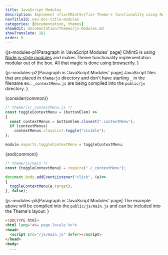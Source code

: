 ```yaml
---
title: JavaScript Modules
description: Implement <fix>CMintS</fix> Theme's functionality using Node.js-style modules and include the compiled files right into layout.
navTitleId: nav-doc-title-modules
categories: [documentation, themes]
showEdit: documentation/themes/js-modules.md
showTranslate: 181
order: 0
---
```


{js-modules-p1[Paragraph in 'JavaScript Modules' page]
<fix>CMintS</fix> is using [Node.js-style
modules](https://nodejs.org/api/modules.html) and makes Theme functionality
implementation modular out of the box. All that magic is done using
[browserify](http://browserify.org/).
}

{js-modules-p2[Paragraph in 'JavaScript Modules' page]
JavaScript files that are placed in <fix>`theme/js`</fix> directory and don't
have starting `_` in the filename ex.: <fix>`_contextMenu.js`</fix> are being
compiled into the <fix>`public/js`</fix> directory.
}

{consider(common)}

```js
/* theme/js/_contextMenu.js */
const toggleContextMenu = (buttonElem) =>
{
  const contextMenus = buttonElem.closest(".contextMenu");
  if (contextMenus)
    contextMenus.classList.toggle("visible");
};

module.exports.toggleContextMenu = toggleContextMenu;
```

{and(common)}

```js
/* theme/js/main */
const {toggleContextMenu} = require("./_contextMenu");

document.body.addEventListener("click", (e)=>
{
  toggleContextMenu(e.target);
}, false);
```

{js-modules-p5[Paragraph in 'JavaScript Modules' page]
The example above will be compiled into the <fix>`public/js/main.js`</fix> and
can be included into the Theme's layout:
}

```html
<!DOCTYPE html>
<html lang="<%= page.locale %>">
<head>
  <script src="/js/main.js" defer></script>
</head>
<body>
  ...
```
